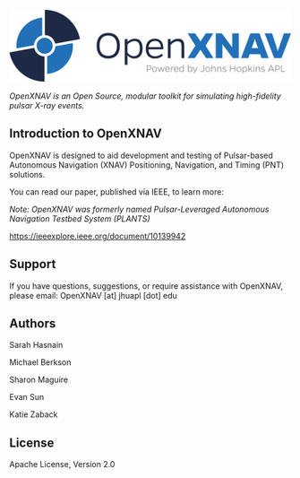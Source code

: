 ![logo](docs/assets/images/logo/png/23-03611_OpenXNav_Color-full.png)


*OpenXNAV is an Open Source, modular toolkit for simulating high-fidelity pulsar X-ray events.*

## **Introduction to OpenXNAV**

OpenXNAV is designed to aid development and testing of Pulsar-based Autonomous Navigation (XNAV) Positioning, Navigation, and Timing (PNT) solutions.

You can read our paper, published via IEEE, to learn more:

_Note: OpenXNAV was formerly named Pulsar-Leveraged Autonomous Navigation Testbed System (PLANTS)_

https://ieeexplore.ieee.org/document/10139942


## Support
If you have questions, suggestions, or require assistance with OpenXNAV, please email: OpenXNAV [at] jhuapl [dot] edu


## Authors
Sarah Hasnain

Michael Berkson

Sharon Maguire

Evan Sun

Katie Zaback


## License
Apache License, Version 2.0